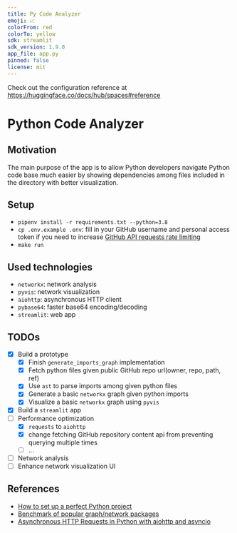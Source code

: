 ```yaml
---
title: Py Code Analyzer
emoji: 📈
colorFrom: red
colorTo: yellow
sdk: streamlit
sdk_version: 1.9.0
app_file: app.py
pinned: false
license: mit
---
```


Check out the configuration reference at https://huggingface.co/docs/hub/spaces#reference

# Python Code Analyzer

## Motivation

The main purpose of the app is to allow Python developers navigate Python code base much easier by showing dependencies
among files included in the directory with better visualization.

## Setup

- `pipenv install -r requirements.txt --python=3.8`
- `cp .env.example .env`: fill in your GitHub username and personal access token if you need to increase [GitHub API requests rate limiting](https://docs.github.com/en/rest/overview/resources-in-the-rest-api#rate-limiting)
- `make run`

## Used technologies

- `networkx`: network analysis
- `pyvis`: network visualization
- `aiohttp`: asynchronous HTTP client
- `pybase64`: faster base64 encoding/decoding
- `streamlit`: web app

## TODOs

- [x] Build a prototype
  - [x] Finish `generate_imports_graph` implementation
  - [x] Fetch python files given public GitHub repo url(owner, repo, path, ref)
  - [x] Use `ast` to parse imports among given python files
  - [x] Generate a basic `networkx` graph given python imports
  - [x] Visualize a basic `networkx` graph using `pyvis`
- [x] Build a `streamlit` app
- [ ] Performance optimization
  - [x] `requests` to `aiohttp`
  - [x] change fetching GitHub repository content api from preventing querying multiple times
  - [ ] ...
- [ ] Network analysis
- [ ] Enhance network visualization UI
## References

- [How to set up a perfect Python project](https://sourcery.ai/blog/python-best-practices/)
- [Benchmark of popular graph/network packages](https://www.timlrx.com/blog/benchmark-of-popular-graph-network-packages)
- [Asynchronous HTTP Requests in Python with aiohttp and asyncio](https://www.twilio.com/blog/asynchronous-http-requests-in-python-with-aiohttp)